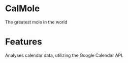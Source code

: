 # CalMole

The greatest mole in the world

# Features

Analyses calendar data, utilizing the Google Calendar API.

